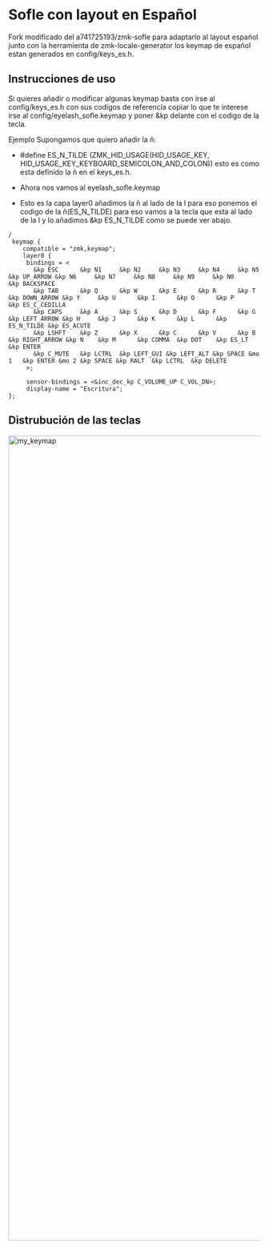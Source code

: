 # Sofle con layout en Español 

Fork modificado del a741725193/zmk-sofle para adaptarlo al layout español junto con la herramienta de zmk-locale-generator los keymap de español estan generados en config/keys_es.h.


## Instrucciones de uso

Si quieres añadir o modificar algunas keymap basta con irse al config/keys_es.h con sus codigos de referencia copiar lo que te interese irse al config/eyelash_sofle.keymap y poner &kp delante con el codigo de la tecla.

Ejemplo
Supongamos que quiero añadir la ñ:
   - #define ES_N_TILDE (ZMK_HID_USAGE(HID_USAGE_KEY, HID_USAGE_KEY_KEYBOARD_SEMICOLON_AND_COLON)) esto es como esta definido la ñ en el keys_es.h.
   - Ahora nos vamos al eyelash_sofle.keymap

   - Esto es la capa layer0 añadimos la ñ al lado de la l para eso ponemos el codigo de la ñ(ES_N_TILDE) para eso vamos a la tecla que esta al lado de la l y lo añadimos &kp ES_N_TILDE como se puede ver abajo.


    /
     keymap { 
        compatible = "zmk,keymap";
        layer0 {
         bindings = <
           &kp ESC      &kp N1     &kp N2     &kp N3     &kp N4     &kp N5     &kp UP_ARROW &kp N6     &kp N7     &kp N8     &kp N9     &kp N0     &kp BACKSPACE
           &kp TAB      &kp Q      &kp W      &kp E      &kp R      &kp T      &kp DOWN_ARROW &kp Y     &kp U      &kp I      &kp O      &kp P      &kp ES_C_CEDILLA
           &kp CAPS     &kp A      &kp S      &kp D      &kp F      &kp G      &kp LEFT_ARROW &kp H     &kp J      &kp K      &kp L      &kp ES_N_TILDE &kp ES_ACUTE
           &kp LSHFT    &kp Z      &kp X      &kp C      &kp V      &kp B      &kp RIGHT_ARROW &kp N    &kp M      &kp COMMA  &kp DOT    &kp ES_LT  &kp ENTER
           &kp C_MUTE   &kp LCTRL  &kp LEFT_GUI &kp LEFT_ALT &kp SPACE &mo 1   &kp ENTER &mo 2 &kp SPACE &kp RALT  &kp LCTRL  &kp DELETE
         >;

         sensor-bindings = <&inc_dec_kp C_VOLUME_UP C_VOL_DN>;
         display-name = "Escritura";
    };

 ## Distrubución de las teclas
<img width="984" height="1609" alt="my_keymap" src="https://github.com/user-attachments/assets/4b9d63d0-f3dd-4024-b4b6-ed1496ff41fd" />
